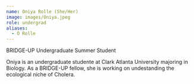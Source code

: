 ```yaml
---
name: Oniya Rolle (She/Her)
image: images/Oniya.jpeg
role: undergrad
aliases:
  - O Rolle
---
```


BRIDGE-UP Undergraduate Summer Student

Oniya is an undergraduate studente at Clark Atlanta University majoring in Biology. As a BRIDGE-UP fellow, she is working on undestanding the ecological niche of Cholera. 
